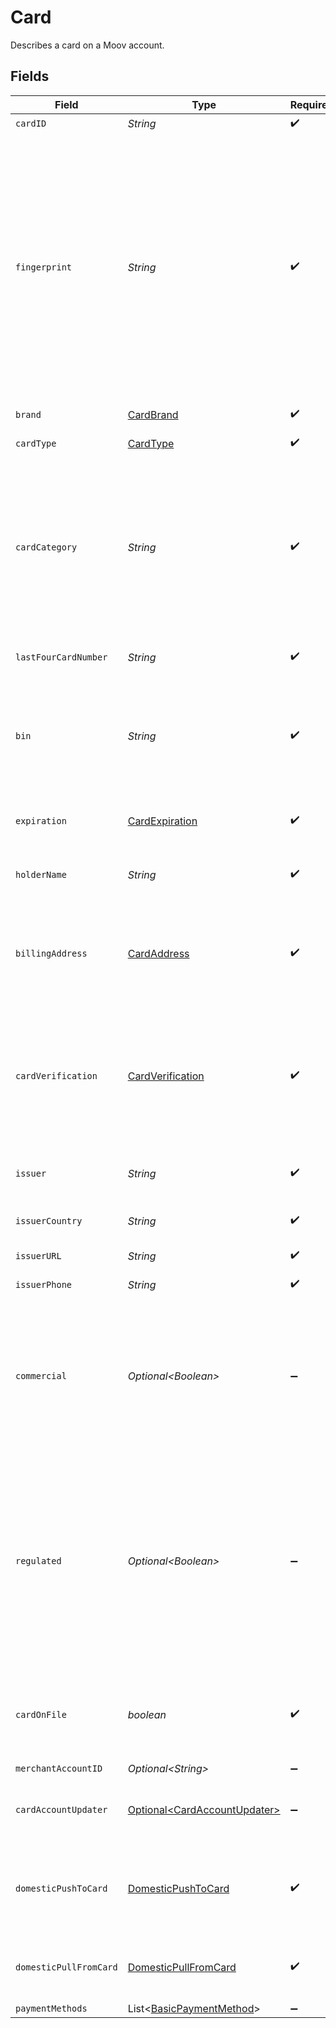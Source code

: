 # Card

Describes a card on a Moov account.


## Fields

| Field                                                                                                                                                                                                                                                                    | Type                                                                                                                                                                                                                                                                     | Required                                                                                                                                                                                                                                                                 | Description                                                                                                                                                                                                                                                              | Example                                                                                                                                                                                                                                                                  |
| ------------------------------------------------------------------------------------------------------------------------------------------------------------------------------------------------------------------------------------------------------------------------ | ------------------------------------------------------------------------------------------------------------------------------------------------------------------------------------------------------------------------------------------------------------------------ | ------------------------------------------------------------------------------------------------------------------------------------------------------------------------------------------------------------------------------------------------------------------------ | ------------------------------------------------------------------------------------------------------------------------------------------------------------------------------------------------------------------------------------------------------------------------ | ------------------------------------------------------------------------------------------------------------------------------------------------------------------------------------------------------------------------------------------------------------------------ |
| `cardID`                                                                                                                                                                                                                                                                 | *String*                                                                                                                                                                                                                                                                 | :heavy_check_mark:                                                                                                                                                                                                                                                       | ID of the card.                                                                                                                                                                                                                                                          | 01234567-89ab-cdef-0123-456789abcdef                                                                                                                                                                                                                                     |
| `fingerprint`                                                                                                                                                                                                                                                            | *String*                                                                                                                                                                                                                                                                 | :heavy_check_mark:                                                                                                                                                                                                                                                       | Uniquely identifies a linked payment card or token.<br/>For Apple Pay, the fingerprint is based on the tokenized card number and may vary based on the user's device.<br/>This field can be used to identify specific payment methods across multiple accounts on your platform. | 9948962d92a1ce40c9f918cd9ece3a22bde62fb325a2f1fe2e833969de672ba3                                                                                                                                                                                                         |
| `brand`                                                                                                                                                                                                                                                                  | [CardBrand](../../models/components/CardBrand.md)                                                                                                                                                                                                                        | :heavy_check_mark:                                                                                                                                                                                                                                                       | The card brand.                                                                                                                                                                                                                                                          | Visa                                                                                                                                                                                                                                                                     |
| `cardType`                                                                                                                                                                                                                                                               | [CardType](../../models/components/CardType.md)                                                                                                                                                                                                                          | :heavy_check_mark:                                                                                                                                                                                                                                                       | The type of the card.                                                                                                                                                                                                                                                    | credit                                                                                                                                                                                                                                                                   |
| `cardCategory`                                                                                                                                                                                                                                                           | *String*                                                                                                                                                                                                                                                                 | :heavy_check_mark:                                                                                                                                                                                                                                                       | The category or level of the card defined by the issuer.<br/>Examples include, but not limited to, "REWARDS", "TRADITIONAL REWARDS", "CLASSIC", and "CORPORATE PURCHASING".                                                                                              |                                                                                                                                                                                                                                                                          |
| `lastFourCardNumber`                                                                                                                                                                                                                                                     | *String*                                                                                                                                                                                                                                                                 | :heavy_check_mark:                                                                                                                                                                                                                                                       | Last four digits of the card number                                                                                                                                                                                                                                      |                                                                                                                                                                                                                                                                          |
| `bin`                                                                                                                                                                                                                                                                    | *String*                                                                                                                                                                                                                                                                 | :heavy_check_mark:                                                                                                                                                                                                                                                       | The first six to eight digits of the card number, which identifies the financial institution that issued the card.                                                                                                                                                       |                                                                                                                                                                                                                                                                          |
| `expiration`                                                                                                                                                                                                                                                             | [CardExpiration](../../models/components/CardExpiration.md)                                                                                                                                                                                                              | :heavy_check_mark:                                                                                                                                                                                                                                                       | The expiration date of the card or token.                                                                                                                                                                                                                                | {<br/>"month": "01",<br/>"year": "21"<br/>}                                                                                                                                                                                                                              |
| `holderName`                                                                                                                                                                                                                                                             | *String*                                                                                                                                                                                                                                                                 | :heavy_check_mark:                                                                                                                                                                                                                                                       | The name of the cardholder as it appears on the card.                                                                                                                                                                                                                    |                                                                                                                                                                                                                                                                          |
| `billingAddress`                                                                                                                                                                                                                                                         | [CardAddress](../../models/components/CardAddress.md)                                                                                                                                                                                                                    | :heavy_check_mark:                                                                                                                                                                                                                                                       | N/A                                                                                                                                                                                                                                                                      | {<br/>"addressLine1": "123 Main Street",<br/>"addressLine2": "Apt 302",<br/>"city": "Boulder",<br/>"stateOrProvince": "CO",<br/>"postalCode": "80301",<br/>"country": "US"<br/>}                                                                                         |
| `cardVerification`                                                                                                                                                                                                                                                       | [CardVerification](../../models/components/CardVerification.md)                                                                                                                                                                                                          | :heavy_check_mark:                                                                                                                                                                                                                                                       | The results of submitting cardholder data to a card network for verification.                                                                                                                                                                                            | {<br/>"cvv": "match",<br/>"addressLine1": "match",<br/>"postalCode": "match",<br/>"accountName": {<br/>"firstName": "match",<br/>"lastName": "match",<br/>"middleName": "match",<br/>"fullName": "match"<br/>}<br/>}                                                     |
| `issuer`                                                                                                                                                                                                                                                                 | *String*                                                                                                                                                                                                                                                                 | :heavy_check_mark:                                                                                                                                                                                                                                                       | Financial institution that issued the card.                                                                                                                                                                                                                              |                                                                                                                                                                                                                                                                          |
| `issuerCountry`                                                                                                                                                                                                                                                          | *String*                                                                                                                                                                                                                                                                 | :heavy_check_mark:                                                                                                                                                                                                                                                       | Country where the card was issued.                                                                                                                                                                                                                                       |                                                                                                                                                                                                                                                                          |
| `issuerURL`                                                                                                                                                                                                                                                              | *String*                                                                                                                                                                                                                                                                 | :heavy_check_mark:                                                                                                                                                                                                                                                       | URL of the issuer.                                                                                                                                                                                                                                                       |                                                                                                                                                                                                                                                                          |
| `issuerPhone`                                                                                                                                                                                                                                                            | *String*                                                                                                                                                                                                                                                                 | :heavy_check_mark:                                                                                                                                                                                                                                                       | Phone number of the issuer.                                                                                                                                                                                                                                              |                                                                                                                                                                                                                                                                          |
| `commercial`                                                                                                                                                                                                                                                             | *Optional\<Boolean>*                                                                                                                                                                                                                                                     | :heavy_minus_sign:                                                                                                                                                                                                                                                       | If true, the card is for commercial use, or associated with a business.<br/>If false, the card is associated with a general consumer.                                                                                                                                    |                                                                                                                                                                                                                                                                          |
| `regulated`                                                                                                                                                                                                                                                              | *Optional\<Boolean>*                                                                                                                                                                                                                                                     | :heavy_minus_sign:                                                                                                                                                                                                                                                       | If true, the card issuing bank is regulated, and the scheme fees for debit transactions will be limited based on the Durbin Amendment.<br/>If false, the card issuing bank is not regulated, and the scheme fees will not be limited.                                    |                                                                                                                                                                                                                                                                          |
| `cardOnFile`                                                                                                                                                                                                                                                             | *boolean*                                                                                                                                                                                                                                                                | :heavy_check_mark:                                                                                                                                                                                                                                                       | Indicates cardholder has authorized card to be stored for future payments.                                                                                                                                                                                               |                                                                                                                                                                                                                                                                          |
| `merchantAccountID`                                                                                                                                                                                                                                                      | *Optional\<String>*                                                                                                                                                                                                                                                      | :heavy_minus_sign:                                                                                                                                                                                                                                                       | N/A                                                                                                                                                                                                                                                                      |                                                                                                                                                                                                                                                                          |
| `cardAccountUpdater`                                                                                                                                                                                                                                                     | [Optional\<CardAccountUpdater>](../../models/components/CardAccountUpdater.md)                                                                                                                                                                                           | :heavy_minus_sign:                                                                                                                                                                                                                                                       | The results of the most recent card update request.                                                                                                                                                                                                                      | {<br/>"updatedOn": "2024-05-06T12:20:38.184Z",<br/>"updateType": "number-update"<br/>}                                                                                                                                                                                   |
| `domesticPushToCard`                                                                                                                                                                                                                                                     | [DomesticPushToCard](../../models/components/DomesticPushToCard.md)                                                                                                                                                                                                      | :heavy_check_mark:                                                                                                                                                                                                                                                       | Indicates which level of domestic push-to-card transfer is supported by the card, if any.                                                                                                                                                                                | standard                                                                                                                                                                                                                                                                 |
| `domesticPullFromCard`                                                                                                                                                                                                                                                   | [DomesticPullFromCard](../../models/components/DomesticPullFromCard.md)                                                                                                                                                                                                  | :heavy_check_mark:                                                                                                                                                                                                                                                       | Indicates if the card supports domestic pull-from-card transfer.                                                                                                                                                                                                         | supported                                                                                                                                                                                                                                                                |
| `paymentMethods`                                                                                                                                                                                                                                                         | List\<[BasicPaymentMethod](../../models/components/BasicPaymentMethod.md)>                                                                                                                                                                                               | :heavy_minus_sign:                                                                                                                                                                                                                                                       | N/A                                                                                                                                                                                                                                                                      |                                                                                                                                                                                                                                                                          |